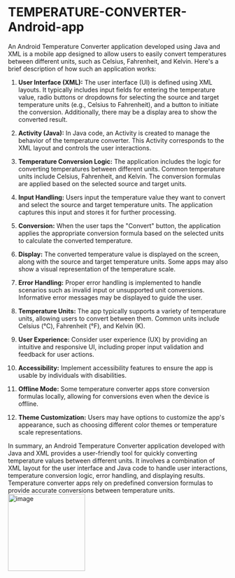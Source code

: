# TEMPERATURE-CONVERTER-Android-app
An Android Temperature Converter application developed using Java and XML is a mobile app designed to allow users to easily convert temperatures between different units, such as Celsius, Fahrenheit, and Kelvin. Here's a brief description of how such an application works:

1. **User Interface (XML):** The user interface (UI) is defined using XML layouts. It typically includes input fields for entering the temperature value, radio buttons or dropdowns for selecting the source and target temperature units (e.g., Celsius to Fahrenheit), and a button to initiate the conversion. Additionally, there may be a display area to show the converted result.

2. **Activity (Java):** In Java code, an Activity is created to manage the behavior of the temperature converter. This Activity corresponds to the XML layout and controls the user interactions.

3. **Temperature Conversion Logic:** The application includes the logic for converting temperatures between different units. Common temperature units include Celsius, Fahrenheit, and Kelvin. The conversion formulas are applied based on the selected source and target units.

4. **Input Handling:** Users input the temperature value they want to convert and select the source and target temperature units. The application captures this input and stores it for further processing.

5. **Conversion:** When the user taps the "Convert" button, the application applies the appropriate conversion formula based on the selected units to calculate the converted temperature.

6. **Display:** The converted temperature value is displayed on the screen, along with the source and target temperature units. Some apps may also show a visual representation of the temperature scale.

7. **Error Handling:** Proper error handling is implemented to handle scenarios such as invalid input or unsupported unit conversions. Informative error messages may be displayed to guide the user.

8. **Temperature Units:** The app typically supports a variety of temperature units, allowing users to convert between them. Common units include Celsius (°C), Fahrenheit (°F), and Kelvin (K).

9. **User Experience:** Consider user experience (UX) by providing an intuitive and responsive UI, including proper input validation and feedback for user actions.

10. **Accessibility:** Implement accessibility features to ensure the app is usable by individuals with disabilities.

11. **Offline Mode:** Some temperature converter apps store conversion formulas locally, allowing for conversions even when the device is offline.

12. **Theme Customization:** Users may have options to customize the app's appearance, such as choosing different color themes or temperature scale representations.

In summary, an Android Temperature Converter application developed with Java and XML provides a user-friendly tool for quickly converting temperature values between different units. It involves a combination of XML layout for the user interface and Java code to handle user interactions, temperature conversion logic, error handling, and displaying results. Temperature converter apps rely on predefined conversion formulas to provide accurate conversions between temperature units.
<img width="176" alt="image" src="https://github.com/DASARI2000/TEMPERATURE-CONVERTER-Android-app/assets/91714803/0acb5c56-31df-4d93-a4ba-05c8fd364ec6">
